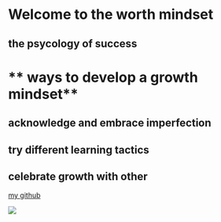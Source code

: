 # Welcome to the worth mindset
## the psycology of success
 # ** ways to develop a growth mindset**
 
 ## acknowledge and embrace imperfection 
 ## try different learning tactics 
 ## celebrate growth with other 

[my github](https://github.com/ahedkhawaldeh6/ahed.github.jo/edit/master/REAd.md)

![](https://teacherbooker.com/wp-content/uploads/2017/10/Blog-pic-growth-mindset.jpg)

 
